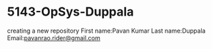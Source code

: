 # 5143-OpSys-Duppala
creating a new repository
First name:Pavan Kumar
Last name:Duppala
Email:pavanrao.rider@gmail.com
